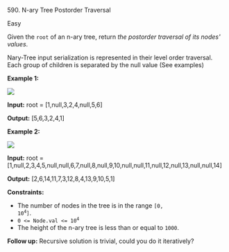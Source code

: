 590\. N-ary Tree Postorder Traversal

Easy

Given the `root` of an n-ary tree, return _the postorder traversal of its nodes' values_.

Nary-Tree input serialization is represented in their level order traversal. Each group of children is separated by the null value (See examples)

**Example 1:**

![](https://leetcode-in-java.github.io/src/main/java/g0501_0600/s0590_n_ary_tree_postorder_traversal/narytreeexample.png)

**Input:** root = [1,null,3,2,4,null,5,6]

**Output:** [5,6,3,2,4,1] 

**Example 2:**

![](https://leetcode-in-java.github.io/src/main/java/g0501_0600/s0590_n_ary_tree_postorder_traversal/sample_4_964.png)

**Input:** root = [1,null,2,3,4,5,null,null,6,7,null,8,null,9,10,null,null,11,null,12,null,13,null,null,14]

**Output:** [2,6,14,11,7,3,12,8,4,13,9,10,5,1] 

**Constraints:**

*   The number of nodes in the tree is in the range <code>[0, 10<sup>4</sup>]</code>.
*   <code>0 <= Node.val <= 10<sup>4</sup></code>
*   The height of the n-ary tree is less than or equal to `1000`.

**Follow up:** Recursive solution is trivial, could you do it iteratively?